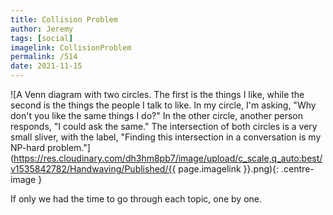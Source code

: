 ```yaml
---
title: Collision Problem
author: Jeremy
tags: [social]
imagelink: CollisionProblem
permalink: /514
date: 2021-11-15
---
```


![A Venn diagram with two circles. The first is the things I like, while the second is the things the people I talk to like. In my circle, I'm asking, "Why don't you like the same things I do?" In the other circle, another person responds, "I could ask the same." The intersection of both circles is a very small sliver, with the label, "Finding this intersection in a conversation is my NP-hard problem."](https://res.cloudinary.com/dh3hm8pb7/image/upload/c_scale,q_auto:best/v1535842782/Handwaving/Published/{{ page.imagelink }}.png){: .centre-image }

If only we had the time to go through each topic, one by one.

